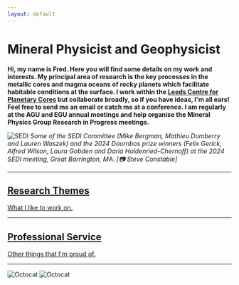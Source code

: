 ```yaml
---
layout: default
---
```


# Mineral Physicist and Geophysicist

**Hi, my name is Fred. Here you will find some details on my work and interests. My principal area of research is the key processes in the metallic cores and magma oceans of rocky planets which facilitate habitable conditions at the surface. I work within the  <a href="https://planetarycores.leeds.ac.uk/">  Leeds Centre for Planetary Cores</a> but collaborate broadly, so if you have ideas, I'm all ears! Feel free to send me an email or catch me at a conference. I am regularly at the AGU and EGU annual meetings and help organise the Mineral Physics Group Research in Progress meetings.**

![SEDI](https://fwilson93.github.io/Portfolio/assets/img/SEDI_Doornbos.JPG)
_Some of the SEDI Committee (Mike Bergman, Mathieu Dumberry and Lauren Waszek) and the 2024 Doornbos prize winners (Felix Gerick, Alfred Wilson, Laura Gobden and Daria Holdenried-Chernoff) at the 2024 SEDI meeting, Great Barrington, MA. [📷 Steve Constable]_
* * *
## [Research Themes](./research-themes.html)
[What I like to work on.](./research-themes.html)
* * *
## [Professional Service](./professional-service.html)
[Other things that I'm proud of.](./professional-service.html)
* * *
![Octocat](https://github.githubassets.com/images/icons/emoji/octocat.png) ![Octocat](https://github.githubassets.com/images/icons/emoji/octocat.png)
